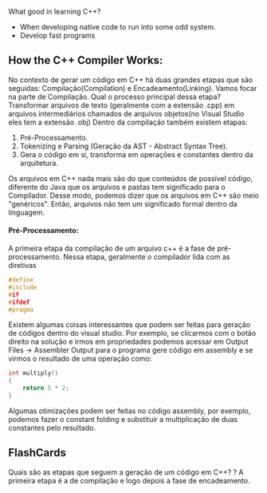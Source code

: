 What good in learning C++?
- When developing native code to run into some odd system.
- Develop fast programs


## How the C++ Compiler Works:
No contexto de gerar um código em C++ há duas grandes etapas que são seguidas: Compilação(Compilation) e Encadeamento(Linking).
Vamos focar na parte de Compilação. 
Qual o processo principal dessa etapa? Transformar arquivos de texto (geralmente com a extensão .cpp) em arquivos intermediários chamados de arquivos objetos(no Visual Studio eles tem a extensão .obj) 
Dentro da compilação também existem etapas:
1) Pré-Processamento.
2) Tokenizing e Parsing (Geração da AST - Abstract Syntax Tree).
3) Gera o código em si, transforma em operações e constantes dentro da arquitetura.

Os arquivos em C++ nada mais são do que conteúdos de possível código, diferente do Java que os arquivos e pastas tem significado para o Compilador. Desse modo, podemos dizer que os arquivos em C++ são meio "genéricos". Então, arquivos não tem um significado formal dentro da linguagem.

#### Pré-Processamento:
A primeira etapa da compilação de um arquivo c++ é a fase de pré-processamento. Nessa etapa, geralmente o compilador lida com as diretivas 
```c++
#define
#include
#if 
#ifdef 
#pragma 
```
Existem algumas coisas interessantes que podem ser feitas para geração de códigos dentro do visual studio. Por exemplo, se clicarmos com o botão direito na solução e irmos em propriedades podemos acessar em Output Files -> Assembler Output para o programa gere código em assembly e se virmos o resultado de uma operação como:
```cpp
int multiply()
{
	return 5 * 2;
}
```
Algumas otimizações podem ser feitas no código assembly, por exemplo, podemos fazer o constant folding e substituir a multiplicação de duas constantes pelo resultado.  

## FlashCards
Quais são as etapas que seguem a geração de um código em C++?
?
A primeira etapa é a de compilação e logo depois a fase de encadeamento.


